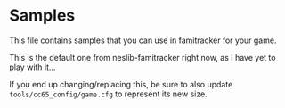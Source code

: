 # Samples

This file contains samples that you can use in famitracker for your game.

This is the default one from neslib-famitracker right now, as I have yet to play with it...

If you end up changing/replacing this, be sure to also update `tools/cc65_config/game.cfg` to 
represent its new size.